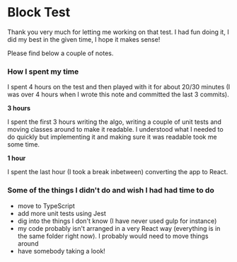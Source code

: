 # Block Test

Thank you very much for letting me working on that test.
I had fun doing it, I did my best in the given time, I hope it makes sense!

Please find below a couple of notes.


### How I spent my time

I spent 4 hours on the test and then played with it for about 20/30 minutes (I was over 4 hours when I wrote this note and committed the last 3 commits).

**3 hours**

I spent the first 3 hours writing the algo, writing a couple of unit tests and moving classes around to make it readable.
I understood what I needed to do quickly but implementing it and making sure it was readable took me some time.

**1 hour**

I spent the last hour (I took a break inbetween) converting the app to React.


### Some of the things I didn't do and wish I had had time to do

* move to TypeScript
* add more unit tests using Jest
* dig into the things I don't know (I have never used gulp for instance)
* my code probably isn't arranged in a very React way (everything is in the same folder right now). I probably would need to move things around
* have somebody taking a look!
